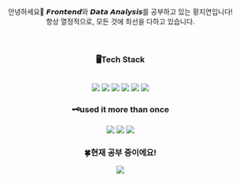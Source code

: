 <div align=center>안녕하세요🙌 𝙁𝙧𝙤𝙣𝙩𝙚𝙣𝙙와 𝘿𝙖𝙩𝙖 𝘼𝙣𝙖𝙡𝙮𝙨𝙞𝙨를 공부하고 있는 황지연입니다!<br> 항상 열정적으로, 모든 것에 최선을 다하고 있습니다. </div>
<br><br>
<div align=center> <h3>🖥️Tech Stack</h3><br> 
  <img src="https://img.shields.io/badge/java-007396?style=flat&logo=java&logoColor=white">
  <img src="https://img.shields.io/badge/html5-E34F26?style=flat&logo=html5&logoColor=white"> 
  <img src="https://img.shields.io/badge/css-1572B6?style=flat&logo=css3&logoColor=white"> 
  <img src="https://img.shields.io/badge/javascript-F7DF1E?style=flat&logo=javascript&logoColor=black">
  <img src="https://img.shields.io/badge/mysql-4479A1?style=flat&logo=mysql&logoColor=white">
  <img src="https://img.shields.io/badge/python-3776AB?style=flat&logo=python&logoColor=white"> 
<br>
  <h3>🗝️used it more than once</h3>
  <img src="https://img.shields.io/badge/node.js-339933?style=flat&logo=Node.js&logoColor=white">
  <img src="https://img.shields.io/badge/express-000000?style=flat&logo=express&logoColor=white">
  <img src="https://img.shields.io/badge/flask-000000?style=flat&logo=flask&logoColor=white">
<br>
  <h3>🍀현재 공부 중이에요!</h3>
  <img src="https://img.shields.io/badge/react-61DAFB?style=flat&logo=react&logoColor=black"> 
</div>





<!--
**ghkdwldus0807/ghkdwldus0807** is a ✨ _special_ ✨ repository because its `README.md` (this file) appears on your GitHub profile.

Here are some ideas to get you started:

- 🔭 I’m currently working on ...
- 🌱 I’m currently learning ...
- 👯 I’m looking to collaborate on ...
- 🤔 I’m looking for help with ...
- 💬 Ask me about ...
- 📫 How to reach me: ...
- 😄 Pronouns: ...
- ⚡ Fun fact: ...
-->
